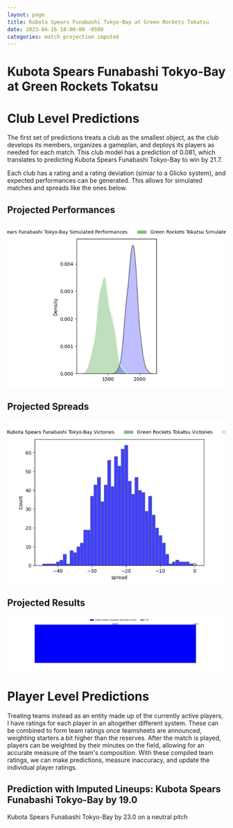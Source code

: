 ```yaml
---  
layout: page  
title: Kubota Spears Funabashi Tokyo-Bay at Green Rockets Tokatsu  
date: 2023-04-16 18:00:00 -0500  
categories: match projection imputed  
---
```

# Kubota Spears Funabashi Tokyo-Bay at Green Rockets Tokatsu

# Club Level Predictions


The first set of predictions treats a club as the smallest object, as the club develops its members, organizes a gameplan, and deploys its players as needed for each match. This club model has a prediction of 0.081, which translates to predicting Kubota Spears Funabashi Tokyo-Bay to win by 21.7.

Each club has a rating and a rating deviation (simiar to a Glicko system), and expected performances can be generated. This allows for simulated matches and spreads like the ones below.
## Projected Performances


![Projected Performances](plots/performances_2023-04-16-GreenRocketsTokatsu-KubotaSpearsFunabashiTokyo-Bay.png)
## Projected Spreads


![Projected Spreads](plots/spreads_2023-04-16-GreenRocketsTokatsu-KubotaSpearsFunabashiTokyo-Bay.png)
## Projected Results


![Projected Results](plots/resultbar_2023-04-16-GreenRocketsTokatsu-KubotaSpearsFunabashiTokyo-Bay.png)
# Player Level Predictions


Treating teams instead as an entity made up of the currently active players, I have ratings for each player in an altogether different system. These can be combined to form team ratings once teamsheets are announced, weighting starters a bit higher than the reserves. After the match is played, players can be weighted by their minutes on the field, allowing for an accurate measure of the team's composition. With these compiled team ratings, we can make predictions, measure inaccuracy, and update the individual player ratings.
## Prediction with Imputed Lineups: Kubota Spears Funabashi Tokyo-Bay by 19.0


Kubota Spears Funabashi Tokyo-Bay by 23.0 on a neutral pitch

